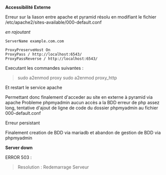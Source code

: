 **Accessibilité Externe**

Erreur sur la liason entre apache et pyramid
résolu en modifiant le fichier /etc/apache2/sites-available/000-default.conf

_en rajoutant_

    ServerName example.com.com
    
    ProxyPreserveHost On
    ProxyPass / http://localhost:6543/
    ProxyPassReverse / http://localhost:6543/


Executant les commandes suivantes :

> sudo a2enmod proxy
> sudo a2enmod proxy_http


Et restart le service apache

Permettant donc finalement d'acceder au site en externe à pyramid via apache
Probleme phpmyadmin aucun accès a la BDD erreur de php assez long, tentative d'ajout de ligne de code du dossier phpmyadmin au fichier 000-default.conf

Erreur persistant

Finalement creation de BDD via mariadb et abandon de gestion de BDD via phpmyadmin


**Server down**

ERROR 503 :
> Resolution : Redemarrage Serveur
